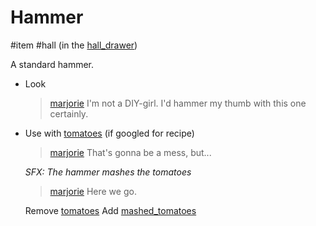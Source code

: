 # Hammer

#item #hall (in the [hall_drawer](hall_drawer.md))

A standard hammer.

- Look
  > [marjorie](characters/marjorie.md)
  > I'm not a DIY-girl. I'd hammer my thumb with this one certainly.
- Use with [tomatoes](items/tomatoes.md) (if googled for recipe)

  > [marjorie](characters/marjorie.md)
  > That's gonna be a mess, but...

  *SFX: The hammer mashes the tomatoes*

  > [marjorie](characters/marjorie.md)
  > Here we go.

  Remove [tomatoes](items/tomatoes.md)
  Add [mashed_tomatoes](items/mashed_tomatoes.md)